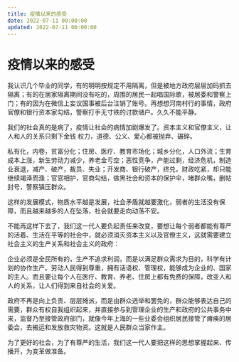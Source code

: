 ```yaml
---
title: 疫情以来的感受
date: 2022-07-11 00:00:00
updated: 2022-07-11 00:00:00
---
```


# 疫情以来的感受

我认识几个毕业的同学，有的明明按规定不用隔离，但是被地方政府层层加码抓去隔离；有的在居家隔离期间没有吃的，周围的居民一起唱国际歌，被居委和警察上门；有的因为在微信上妄议国事被后台注销了账号。再想想河南村行的事情，政府官僚和银行资本家勾结，警察打手无寸铁的讨款储户。久久不能平静。

我们的社会真的是病了，疫情让社会的病情加剧爆发了。资本主义和官僚主义，让人和人的关系只剩下金钱 权力，道德、公义、爱心都被抛弃、碾碎。

私有化，内卷，贫富分化；住房、医疗、教育市场化；城乡分化，人口外流；生育成本上涨，新生劳动力减少，养老金亏空；恶性竞争，产能过剩，经济危机，制造业衰退，减产、破产，裁员、失业；开发商、银行破产，挤兑，财政吃紧，却只能继续竭泽而渔；官官相护，官商勾结，做黑社会和资本的保护伞，堵群众嘴，删帖封号，警察镇压群众。

这样的发展模式，物质水平越是发展，社会矛盾就越要激化，弱者的生活没有保障，而且越来越多的人在坠落，社会就要走向动荡不安。

不能再这样下去了，我们这一代人要负起责任来改变，要想让每个弱者都能有尊严的活着、生活在平等的社会中，就必须消灭资本主义以及官僚主义，这就需要建立社会主义的生产关系和社会主义的政府：

企业必须是全民所有的，生产不追求利润，而是以满足群众需求为目的，科学有计划的协作生产。劳动人民得到尊重，拥有话语权、管理权，能够成为企业的、国家的主人。而且要让每个人在医疗、教育、养老、住房上都有免费的保障，改变人和人的关系，让人们得到来自社会的关爱。

政府不再是向上负责、层层摊派，而是由群众选举和罢免的，群众能够表达自己的需要，群众有权自我组织起来，并直接参与到管理企业的生产和政府的公共事务中来，监督乃至接管政府部门，就像今年上海的一些业委会组织居民接管了瘫痪的居委会，去搬运和发放救灾物资。这就是人民群众当家作主。

为了更好的社会，为了有尊严的生活，我们这一代人要把这样的思想掌握起来、传播开，为变革做准备。

